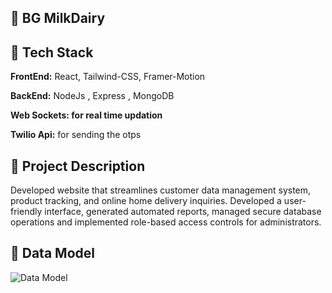 ## 🔗 BG MilkDairy

## 🔗 Tech Stack

**FrontEnd:** React, Tailwind-CSS, Framer-Motion

**BackEnd:** NodeJs , Express , MongoDB

**Web Sockets: for real time updation**

**Twilio Api:** for sending the otps

## 🔗 Project Description

Developed website that streamlines customer data management system, product tracking, and online home delivery 
inquiries. Developed a user-friendly interface, generated automated reports, managed secure database operations 
and implemented role-based access controls for administrators.


## 🔗 Data Model
![Data Model](https://github.com/user-attachments/assets/492a6e06-c307-48ad-ae5a-ceb62c6826bb)
